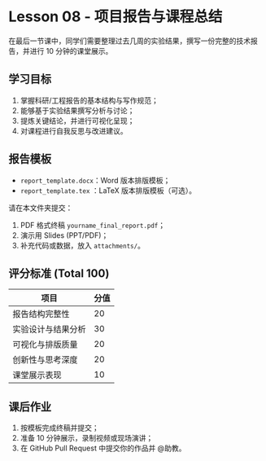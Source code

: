 # Lesson 08 - 项目报告与课程总结

在最后一节课中，同学们需要整理过去几周的实验结果，撰写一份完整的技术报告，并进行 10 分钟的课堂展示。

## 学习目标
1. 掌握科研/工程报告的基本结构与写作规范；
2. 能够基于实验结果撰写分析与讨论；
3. 提炼关键结论，并进行可视化呈现；
4. 对课程进行自我反思与改进建议。

## 报告模板
- `report_template.docx`：Word 版本排版模板；
- `report_template.tex`  ：LaTeX 版本排版模板（可选）。

请在本文件夹提交：
1. PDF 格式终稿 `yourname_final_report.pdf`；
2. 演示用 Slides (PPT/PDF)；
3. 补充代码或数据，放入 `attachments/`。

## 评分标准 (Total 100)
| 项目 | 分值 |
|------|------|
| 报告结构完整性 | 20 |
| 实验设计与结果分析 | 30 |
| 可视化与排版质量 | 20 |
| 创新性与思考深度 | 20 |
| 课堂展示表现 | 10 |

## 课后作业
1. 按模板完成终稿并提交；
2. 准备 10 分钟展示，录制视频或现场演讲；
3. 在 GitHub Pull Request 中提交你的作品并 @助教。 